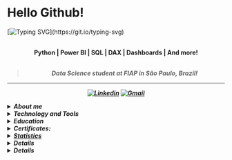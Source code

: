 # Hello Github!

[![Typing SVG](https://readme-typing-svg.demolab.com?font=Fira+Code&weight=600&size=21&pause=1000&color=F729D7&center=true&multiline=true&width=436&lines=My+name+is+Isabella+Heder!)](https://git.io/typing-svg)


<br>
<div align="center">
<b><str>Python | Power BI | SQL | DAX | Dashboards | And more! </str>
<br>
<br>

<blockquote>
    <p><i>
       Data Science student at FIAP in São Paulo, Brazil!
</blockquote>
</div>

---

<div align="center">

[![Linkedin](https://img.shields.io/badge/LinkedIn-lavender?logo=linkedin&logoColor=0077B5)](www.linkedin.com/in/isabella-heder-b7b022296)
[![Gmail](https://img.shields.io/badge/Gmail-lavender?logo=gmail)](mailto:isabella.f.heder@gmail.com)

</div>

<p>

<details closed>
<summary><strong>About me</strong></summary>

---

<!-- <div align="right" style="margin:auto">
        <img height="230em" src="https://github-readme-stats.vercel.app/api/top-langs/?username=aylmerbolzan&theme=dracula&custom_title=Linguagens%20que%20mais%20utilizo:"
       alt="Most used languages" align="right">
    </a>
</div> -->

Hi! My name is [**Isabella Heder**](www.linkedin.com/in/isabella-heder-b7b022296). I am a Data Science student at FIAP with a strong interest in technology.

During my studies, I have gained practical experience with essential tools such as Python, Power BI, Microsoft Office, SQL, Docker and many others. 

I am a very dedicated person and I am always looking for experiences to learn and evolve professionally. My profile is characterized by responsibility, excellent communication and group work skills.

Currently, my goal is to get my first internship at a renowned company that makes use of data technology, where I can put my knowledge into practice and continue to evolve professionally.

Here you can find some of my projects! Hope you enjoy :)

</details>

<details closed>


<summary><strong>Technology and Tools</strong></summary>

#### • Tools
![Python](https://img.shields.io/badge/Python-3776AB?style=for-the-badge&logo=python&logoColor=white)  
![SQL](https://img.shields.io/badge/SQL-003B57?style=for-the-badge&logo=mysql&logoColor=white)  
![Docker](https://img.shields.io/badge/Docker-2496ED?style=for-the-badge&logo=docker&logoColor=white)  
![Power BI](https://img.shields.io/badge/Power%20BI-F2C811?style=for-the-badge&logo=powerbi&logoColor=black)  
![SQL Data Modeler](https://img.shields.io/badge/SQL%20Data%20Modeler-F80000?style=for-the-badge&logo=oracle&logoColor=white)

#### • Versioning and Collaboration
![GitHub](https://img.shields.io/badge/GitHub-181717?style=for-the-badge&logo=github&logoColor=white)  
![Git](https://img.shields.io/badge/Git-F05032?style=for-the-badge&logo=git&logoColor=white)  

#### • Design Tools  
![Canva](https://img.shields.io/badge/Canva-00C4CC?style=for-the-badge&logo=canva&logoColor=white)  
![Google Slides](https://img.shields.io/badge/Google%20Slides-F4B400?style=for-the-badge&logo=google-slides&logoColor=white)  
![PowerPoint](https://img.shields.io/badge/PowerPoint-B7472A?style=for-the-badge&logo=microsoft-powerpoint&logoColor=white)  

#### • Operational Systems  
![Windows](https://img.shields.io/badge/Windows-0078D6?style=for-the-badge&logo=windows&logoColor=white)  
![Linux](https://img.shields.io/badge/Linux-FCC624?style=for-the-badge&logo=linux&logoColor=black)  

#### • Coding Environments and Shells  
![VS Code](https://img.shields.io/badge/VS%20Code-007ACC?style=for-the-badge&logo=visual-studio-code&logoColor=white)  
![Jupyter](https://img.shields.io/badge/Jupyter-F37626?style=for-the-badge&logo=jupyter&logoColor=white)  
![WSL](https://img.shields.io/badge/WSL-4EAA25?style=for-the-badge&logo=gnubash&logoColor=white)  
![PowerShell](https://img.shields.io/badge/PowerShell-5391FE?style=for-the-badge&logo=powershell&logoColor=white)  
![Replit](https://img.shields.io/badge/Replit-F26207?style=for-the-badge&logo=replit&logoColor=white)  

#### • Python Libraries  
![Pandas](https://img.shields.io/badge/Pandas-150458?style=for-the-badge&logo=pandas&logoColor=white)  
![NumPy](https://img.shields.io/badge/NumPy-013243?style=for-the-badge&logo=numpy&logoColor=white)  
![Matplotlib](https://img.shields.io/badge/Matplotlib-11557C?style=for-the-badge&logo=matplotlib&logoColor=white)  
![Seaborn](https://img.shields.io/badge/Seaborn-76B900?style=for-the-badge&logo=python&logoColor=white)  
![Scikit-learn](https://img.shields.io/badge/Scikit--learn-F7931E?style=for-the-badge&logo=scikit-learn&logoColor=white)  
![math](https://img.shields.io/badge/math-000000?style=for-the-badge&logo=python&logoColor=white)  
![Requests](https://img.shields.io/badge/Requests-20232A?style=for-the-badge&logo=python&logoColor=white)  
![SymPy](https://img.shields.io/badge/SymPy-3B5526?style=for-the-badge&logo=python&logoColor=white)  
![Plotly](https://img.shields.io/badge/Plotly-3F4F75?style=for-the-badge&logo=plotly&logoColor=white)  

#### • Management Tools  
![Azure Boards](https://img.shields.io/badge/Azure%20Boards-0078D7?style=for-the-badge&logo=azure-devops&logoColor=white)  
![Miro](https://img.shields.io/badge/Miro-FFD02F?style=for-the-badge&logo=miro&logoColor=black)  
![Google Sheets](https://img.shields.io/badge/Google%20Sheets-34A853?style=for-the-badge&logo=google-sheets&logoColor=white)  
![Google Docs](https://img.shields.io/badge/Google%20Docs-4285F4?style=for-the-badge&logo=google-docs&logoColor=white)
![Excel](https://img.shields.io/badge/Excel-217346?style=for-the-badge&logo=microsoft-excel&logoColor=white)  
![Word](https://img.shields.io/badge/Word-2B579A?style=for-the-badge&logo=microsoft-word&logoColor=white)  

#### • Databases I've had contact with  
![MongoDB](https://img.shields.io/badge/MongoDB-47A248?style=for-the-badge&logo=mongodb&logoColor=white)  
![HBase](https://img.shields.io/badge/HBase-DC4405?style=for-the-badge&logo=apachehadoop&logoColor=white)  
![Hadoop](https://img.shields.io/badge/Hadoop-66CCFF?style=for-the-badge&logo=apachehadoop&logoColor=black)  
![Cassandra](https://img.shields.io/badge/Cassandra-1287B1?style=for-the-badge&logo=apachecassandra&logoColor=white)  
![PostgreSQL](https://img.shields.io/badge/PostgreSQL-336791?style=for-the-badge&logo=postgresql&logoColor=white)  

#### • Other Tools
![Postman](https://img.shields.io/badge/Postman-FF6C37?style=for-the-badge&logo=postman&logoColor=white)  
![VirtualBox](https://img.shields.io/badge/VirtualBox-183A61?style=for-the-badge&logo=virtualbox&logoColor=white)  

</div>

</details>

<details closed>
<summary><strong>Education</strong></summary>

#### University: 
<img  align="left" alt="FIAP Logo" width="94px" height="94px" style="margin-right: 10px; float: left;" src="https://encrypted-tbn0.gstatic.com/images?q=tbn:ANd9GcS_utdz60WOw1d7HI8OAvIxnt5JxfOxbCGV8w&s"/>



**DATA SCIENCE - ONGOING** 
FEB 2025 - DEC 2026 ( Associates Degree ) 
[**FIAP**](https://www.fiap.com.br/graduacao/tecnologo/data-science/) 

</div>
</details>
<details closed>
<summary><strong>Certificates:</strong></summary>
<a href="https://www.linkedin.com/in/isabella-heder-b7b022296/details/certifications/?locale=en_US" target="_blank">
  View my certifications on LinkedIn

</div>
</details>
<details closed>
<summary><strong>Statistics</strong></summary>
<div align="center">
<br>
<div style="display: flex; align-items: flex-start; gap: 10px; justify-content: center;">
  <img src="https://github-stats-alpha.vercel.app/api?username=isabellaheder&cc=2A2E36&tc=78d6f6&ic=fe6e95&bc=fff" alt="Profile" width="52%">
</div>
<br>
<div style="display: flex; align-items: flex-start; gap: 10px; justify-content: center;">
  <img src="https://github-readme-streak-stats.herokuapp.com/?user=isabellaheder&theme=dracula&locale=pt_BR&fire=79DAFA&currStreakNum=fff&sideLabels=79DAFA" alt="Streaks" width="49%">
  <img src="https://github-readme-stats.vercel.app/api?username=isabellaheder&show_icons=true&theme=dracula&custom_title=Status%20on%20GitHub:" alt="Github Stats" width="46%">
</div>
<br>
<div style="display: flex; align-items: flex-start; gap: 10px; justify-content: center;">
  <img src="http://github-profile-summary-cards.vercel.app/api/cards/most-commit-language?username=isabellaheder&theme=dracula" alt="Top Language by Commit" width="40%">
  <img src="http://github-profile-summary-cards.vercel.app/api/cards/repos-per-language?username=isabellaheder&theme=dracula" alt="Top Language by Repo" width="40%">
</div>
<br>
<div style="display: flex; align-items: flex-start; gap: 10px; justify-content: center;">
  <img src="https://github-readme-activity-graph.vercel.app/graph?username=isabellaheder&bg_color=red&color=bd93f9&line=78d6f6&point=fff&area=true&custom_title=Gr%C3%A1fico%20de%20Contribui%C3%A7%C3%B5es%20Mensais:&hide_border=true" alt="Top Contribuition Graph" width="95%">
</div>
<br>
<div style="display: flex; align-items: flex-start; gap: 10px; justify-content: center;">
  <img src="http://github-profile-summary-cards.vercel.app/api/cards/profile-details?username=isabellaheder&theme=dracula" alt="Details" width="60%">
  <img src="http://github-profile-summary-cards.vercel.app/api/cards/productive-time?username=isabellaheder&theme=dracula&utcOffset=-3" alt="Commits" width="29%">
</div>
<br>
<div style="display: flex; align-items: flex-start; gap: 10px; justify-content: center;">
  <img src="https://github-profile-trophy.vercel.app/?username=isabellaheder&theme=dracula&margin-w=5&margin-h=5&column=-1" alt="Trophy" width="90%">
</div>

</div>
</details>
<details closed>
</a>
<br>
</div>
</details>

<details closed>
